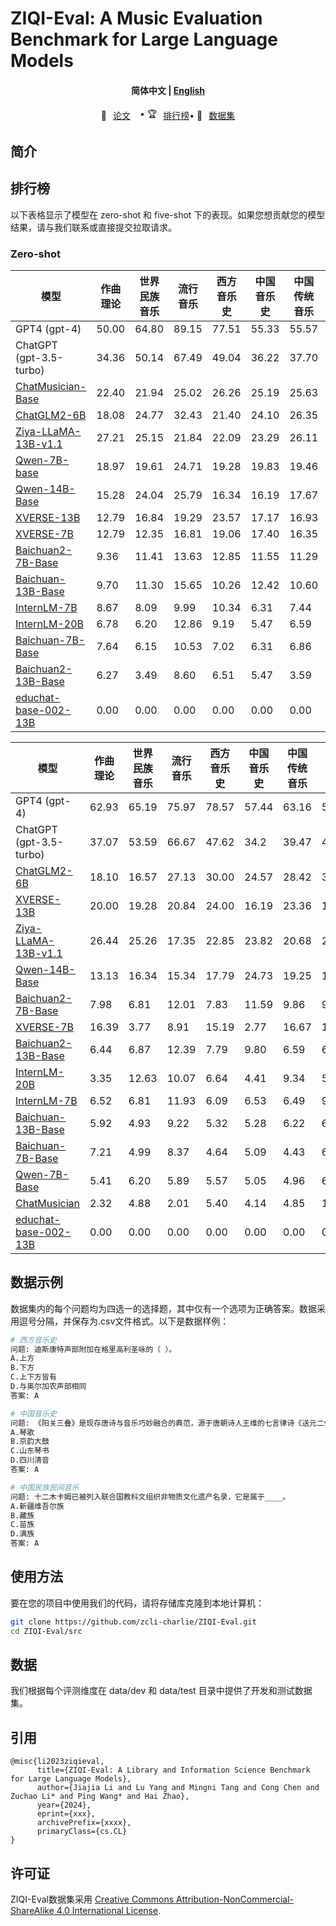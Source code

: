 # ZIQI-Eval: A Music Evaluation Benchmark for Large Language Models


<h4 align="center">
    <p>
        <b>简体中文</b> |
        <a href="https://github.com/zcli-charlie/ZIQI-Eval/blob/main/README_EN.md">English</a> 
    <p>
</h4>

<p align="center" style="display: flex; flex-direction: row; justify-content: center; align-items: center">
📄 <a href="https://arxiv.org/abs/xxx" target="_blank" style="margin-right: 15px; margin-left: 10px">论文</a> •
🏆 <a href="#排行榜" target="_blank"  style="margin-left: 10px">排行榜</a> • 
🤗 <a href="https://huggingface.co/datasets/myth/ZIQI-Eval" target="_blank" style="margin-left: 10px">数据集</a>
</p>


## 简介





## 排行榜

以下表格显示了模型在 zero-shot 和 five-shot 下的表现。如果您想贡献您的模型结果，请与我们联系或直接提交拉取请求。

### Zero-shot


| 模型                                                                          | 作曲理论  | 世界民族音乐 | 流行音乐 | 西方音乐史 | 中国音乐史 | 中国传统音乐 | 音乐美学 | 音乐教育 | 音乐表演 | 女性音乐 | 平均分 |
|-------------------------------------------------------------------------------|--------|-----------|--------|---------|---------|-----------|-------|-------|-------|-------|-------|
| GPT4 (gpt-4)                                                                  | 50.00  | 64.80     | 89.15  | 77.51   | 55.33   | 55.57     | 38.92 | 73.35 | 67.23 | 66.67 | 62.93 |
| ChatGPT (gpt-3.5-turbo)                                                       | 34.36  | 50.14     | 67.49  | 49.04   | 36.22   | 37.70     | 38.67 | 47.30 | 48.61 | 42.48 | 44.86 |
| [ChatMusician-Base](https://github.com/hf-lin/ChatMusician)                   | 22.40  | 21.94     | 25.02  | 26.26   | 25.19   | 25.63     | 31.31 | 23.45 | 22.52 | 33.43 | 24.61 |
| [ChatGLM2-6B](https://github.com/THUDM/ChatGLM2-6B)                           | 18.08  | 24.77     | 32.43  | 21.40   | 24.10   | 26.35     | 16.47 | 25.55 | 26.72 | 19.47 | 24.12 |
| [Ziya-LLaMA-13B-v1.1](https://huggingface.co/IDEA-CCNL/Ziya-LLaMA-13B-v1.1)   | 27.21  | 25.15     | 21.84  | 22.09   | 23.29   | 26.11     | 19.91 | 23.62 | 22.52 | 22.09 | 23.69 |
| [Qwen-7B-base](https://github.com/QwenLM/Qwen)                                | 18.97  | 19.61     | 24.71  | 19.28   | 19.83   | 19.46     | 17.78 | 21.68 | 22.40 | 24.48 | 20.36 |
| [Qwen-14B-Base](https://github.com/QwenLM/Qwen)                               | 15.28  | 24.04     | 25.79  | 16.34   | 16.19   | 17.67     | 18.39 | 20.32 | 18.28 | 20.90 | 18.90 |
| [XVERSE-13B](https://github.com/xverse-ai/XVERSE-13B)                         | 12.79  | 16.84     | 19.29  | 23.57   | 17.17   | 16.93     | 19.91 | 21.00 | 18.89 | 20.90 | 18.38 |
| [XVERSE-7B](https://github.com/xverse-ai/XVERSE-7B)                           | 12.79  | 12.35     | 16.81  | 19.06   | 17.40   | 16.35     | 12.92 | 15.83 | 16.22 | 13.73 | 15.75 |
| [Baichuan2-7B-Base](https://github.com/baichuan-inc/Baichuan2)                | 9.36   | 11.41     | 13.63  | 12.85   | 11.55   | 11.29     | 11.70 | 12.53 | 13.44 | 10.15 | 11.79 |
| [Baichuan-13B-Base](https://github.com/baichuan-inc/Baichuan-13B)             | 9.70   | 11.30     | 15.65  | 10.26   | 12.42   | 10.60     | 9.27  | 14.39 | 8.84  | 11.94 | 11.46 |
| [InternLM-7B](https://github.com/InternLM/InternLM)                           | 8.67   | 8.09      | 9.99   | 10.34   | 6.31    | 7.44      | 6.08  | 9.57  | 7.38  | 5.97  | 8.22  |
| [InternLM-20B](https://github.com/InternLM/InternLM)                          | 6.78   | 6.20      | 12.86  | 9.19    | 5.47    | 6.59      | 7.45  | 4.40  | 7.75  | 9.25  | 7.43  |
| [Baichuan-7B-Base](https://github.com/baichuan-inc/Baichuan-7B)               | 7.64   | 6.15      | 10.53  | 7.02    | 6.31    | 6.86      | 5.93  | 5.25  | 7.02  | 7.46  | 6.90  |
| [Baichuan2-13B-Base](https://github.com/baichuan-inc/Baichuan2)               | 6.27   | 3.49      | 8.60   | 6.51    | 5.47    | 3.59      | 3.80  | 3.47  | 3.87  | 8.96  | 5.23  |
| [educhat-base-002-13B](https://github.com/icalk-nlp/EduChat)                  | 0.00   | 0.00      | 0.00   | 0.00    | 0.00    | 0.00      | 0.00  | 0.00  | 0.00  | 0.00  | 0.00  |




| 模型                                                                          | 作曲理论  | 世界民族音乐 | 流行音乐 | 西方音乐史 | 中国音乐史 | 中国传统音乐 | 音乐美学 | 音乐教育 | 音乐表演 | 女性音乐 | 平均分 |
|-------------------------------------------------------------------------------|-------|---------|---------|-------|-------|-------|---------|---------|-------|-------|-------|
| GPT4 (gpt-4)                                                                  | 62.93 | 65.19  | 75.97   | 78.57 | 57.44 | 63.16 | 56.06   | 77.12   | 76.83 | 60.61 | 67.27 |
| ChatGPT (gpt-3.5-turbo)                                                       | 37.07 | 53.59   | 66.67   | 47.62 | 34.2  | 39.47 | 46.97   | 55.93   | 53.66 | 33.33 | 45.64 |
| [ChatGLM2-6B](https://github.com/THUDM/ChatGLM2-6B)                           | 18.10 | 16.57   | 27.13   | 30.00 | 24.57 | 28.42 | 36.36   | 31.36   | 28.05 | 33.33 | 26.10 |
| [XVERSE-13B](https://github.com/xverse-ai/XVERSE-13B)                         | 20.00 | 19.28   | 20.84   | 24.00 | 16.19 | 23.36 | 19.15   | 22.27   | 15.86 | 7.16  | 19.72 |
| [Ziya-LLaMA-13B-v1.1](https://huggingface.co/IDEA-CCNL/Ziya-LLaMA-13B-v1.1)   | 26.44 | 25.26   | 17.35   | 22.85 | 23.82 | 20.68 | 20.67   | 27.52   | 24.58 | 19.70 | 22.84 |
| [Qwen-14B-Base](https://github.com/QwenLM/Qwen)                               | 13.13 | 16.34   | 15.34   | 17.79 | 24.73 | 19.25 | 17.02   | 14.65   | 14.04 | 15.82 | 17.68 |
| [Baichuan2-7B-Base](https://github.com/baichuan-inc/Baichuan2)                | 7.98  | 6.81    | 12.01   | 7.83  | 11.59 | 9.86  | 9.88    | 9.14    | 12.35 | 9.25  | 9.48  |
| [XVERSE-7B](https://github.com/xverse-ai/XVERSE-7B)                           | 16.39 | 3.77    | 8.91    | 15.19 | 2.77  | 16.67 | 17.02   | 7.03    | 14.16 | 6.57  | 10.14 |
| [Baichuan2-13B-Base](https://github.com/baichuan-inc/Baichuan2)               | 6.44  | 6.87    | 12.39   | 7.79  | 9.80  | 6.59  | 6.69    | 7.87    | 8.23  | 5.37  | 8.01  |
| [InternLM-20B](https://github.com/InternLM/InternLM)                          | 3.35  | 12.63   | 10.07   | 6.64  | 4.41  | 9.34  | 5.47    | 4.91    | 19.25 | 16.42 | 8.06  |
| [InternLM-7B](https://github.com/InternLM/InternLM)                           | 6.52  | 6.81    | 11.93   | 6.09  | 6.53  | 6.49  | 9.12    | 6.86    | 9.20  | 8.06  | 7.22  |
| [Baichuan-13B-Base](https://github.com/baichuan-inc/Baichuan-13B)             | 5.92  | 4.93    | 9.22    | 5.32  | 5.28  | 6.22  | 6.23    | 5.67    | 5.81  | 6.57  | 5.84  |
| [Baichuan-7B-Base](https://github.com/baichuan-inc/Baichuan-7B)               | 7.21  | 4.99    | 8.37    | 4.64  | 5.09  | 4.43  | 6.23    | 6.18    | 6.30  | 6.87  | 5.60  |
| [Qwen-7B-Base](https://github.com/QwenLM/Qwen)                                | 5.41  | 6.20    | 5.89    | 5.57  | 5.05  | 4.96  | 6.53    | 5.67    | 4.96  | 5.97  | 5.48  |
| [ChatMusician](https://github.com/hf-lin/ChatMusician)                        | 2.32  | 4.88    | 2.01    | 5.40  | 4.14  | 4.85  | 1.22    | 6.52    | 3.39  | 4.48  | 4.16  |
| [educhat-base-002-13B](https://github.com/icalk-nlp/EduChat)                  | 0.00  | 0.00    | 0.00    | 0.00  | 0.00  | 0.00  | 0.00    | 0.00    | 0.00  | 0.00  | 0.00  |




## 数据示例

数据集内的每个问题均为四选一的选择题，其中仅有一个选项为正确答案。数据采用逗号分隔，并保存为.csv文件格式。以下是数据样例：

```bash
# 西方音乐史
问题: 迪斯康特声部附加在格里高利圣咏的（ ）。
A.上方
B.下方
C.上下方皆有
D.与奥尔加农声部相同
答案: A

# 中国音乐史
问题: 《阳关三叠》是现存唐诗与音乐巧妙融合的典范，源于唐朝诗人王维的七言律诗《送元二使安西》。全诗纯净秀美，满怀依依惜别之情；唐宋时用一个曲调变化反复，叠唱三次，故称“三叠”。歌曲情深意切地表达了对即将远行友人的无限关怀和诚挚的感情。这种我国古代诗歌与音乐结合的活化石，音乐类型被称作____。
A.琴歌 
B.京韵大鼓
C.山东琴书
D.四川清音
答案: A

# 中国民族民间音乐
问题: 十二木卡姆已被列入联合国教科文组织非物质文化遗产名录，它是属于____。
A.新疆维吾尔族
B.藏族
C.苗族
D.满族
答案: A

```

## 使用方法

要在您的项目中使用我们的代码，请将存储库克隆到本地计算机：

```bash
git clone https://github.com/zcli-charlie/ZIQI-Eval.git
cd ZIQI-Eval/src
```

## 数据

我们根据每个评测维度在 data/dev 和 data/test 目录中提供了开发和测试数据集。

## 引用

```
@misc{li2023ziqieval,
      title={ZIQI-Eval: A Library and Information Science Benchmark for Large Language Models}, 
      author={Jiajia Li and Lu Yang and Mingni Tang and Cong Chen and Zuchao Li* and Ping Wang* and Hai Zhao},
      year={2024},
      eprint={xxx},
      archivePrefix={xxxx},
      primaryClass={cs.CL}
}
```
## 许可证

ZIQI-Eval数据集采用
[Creative Commons Attribution-NonCommercial-ShareAlike 4.0 International License](http://creativecommons.org/licenses/by-nc-sa/4.0/).
